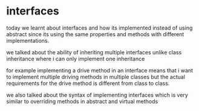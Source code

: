 # interfaces

today we learnt about interfaces and how its implemented instead of using abstract since its using the same properties and methods with different implementations.

we talked about the ability of inheriting multiple interfaces unlike class inheritance where i can only implement one inheritance

for example implementing a drive method in an interface means that i want to implement multiple driving methods in multiple classes but the actual requirements for the drive method is different from class to class.

we also talked about the syntax of implementing interfaces which is very similar to overriding methods in abstract and virtual methods

